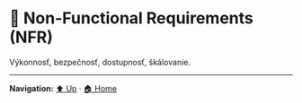 # 🔧 Non-Functional Requirements (NFR)

Výkonnosť, bezpečnosť, dostupnosť, škálovanie.

---
**Navigation:** [⬆️ Up](./index.template.md) · [🏠 Home](../index.template.md)
